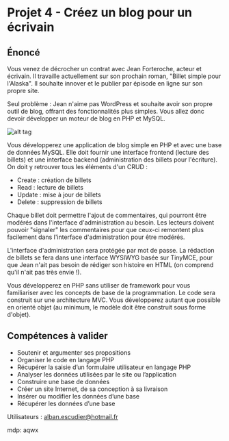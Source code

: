 # Projet 4 - Créez un blog pour un écrivain

Énoncé
--

 Vous venez de décrocher un contrat avec Jean Forteroche, acteur et écrivain. Il travaille actuellement sur son prochain roman, "Billet simple pour l'Alaska". Il souhaite innover et le publier par épisode en ligne sur son propre site.

Seul problème : Jean n'aime pas WordPress et souhaite avoir son propre outil de blog, offrant des fonctionnalités plus simples. Vous allez donc devoir développer un moteur de blog en PHP et MySQL.


![alt tag](https://s3-eu-west-1.amazonaws.com/sdz-upload/prod/upload/livre%20sable_80715814_magentael.jpg)


Vous développerez une application de blog simple en PHP et avec une base de données MySQL. Elle doit fournir une interface frontend (lecture des billets) et une interface backend (administration des billets pour l'écriture). On doit y retrouver tous les éléments d'un CRUD :

+ Create : création de billets
+ Read : lecture de billets
+ Update : mise à jour de billets
+ Delete : suppression de billets

Chaque billet doit permettre l'ajout de commentaires, qui pourront être modérés dans l'interface d'administration au besoin.
Les lecteurs doivent pouvoir "signaler" les commentaires pour que ceux-ci remontent plus facilement dans l'interface d'administration pour être modérés.

L'interface d'administration sera protégée par mot de passe. La rédaction de billets se fera dans une interface WYSIWYG basée sur TinyMCE, pour que Jean n'ait pas besoin de rédiger son histoire en HTML (on comprend qu'il n'ait pas très envie !).

Vous développerez en PHP sans utiliser de framework pour vous familiariser avec les concepts de base de la programmation. Le code sera construit sur une architecture MVC. Vous développerez autant que possible en orienté objet (au minimum, le modèle doit être construit sous forme d'objet).


Compétences à valider
--

+ Soutenir et argumenter ses propositions
+ Organiser le code en langage PHP
+ Récupérer la saisie d’un formulaire utilisateur en langage PHP
+ Analyser les données utilisées par le site ou l’application
+ Construire une base de données
+ Créer un site Internet, de sa conception à sa livraison
+ Insérer ou modifier les données d’une base
+ Récupérer les données d’une base

Utilisateurs :
alban.escudier@hotmail.fr

mdp:
aqwx
